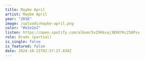 ```yaml
---
title: Maybe April
artist: Maybe April
year: "2016"
image: /uploads/maybe-april.png
color: "#e2e2e2"
listen: https://open.spotify.com/album/5vZVK6saj3BXKYKc25QPsv
role: Drums (partial)
is_single: false
is_featured: false
date: 2024-10-21T02:57:27.838Z
---
```

